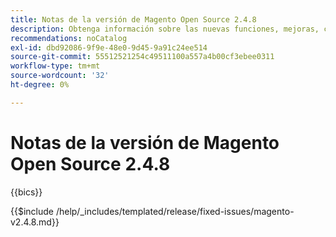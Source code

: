 ```yaml
---
title: Notas de la versión de Magento Open Source 2.4.8
description: Obtenga información sobre las nuevas funciones, mejoras, correcciones de errores y problemas conocidos de la versión 2.4.8 de Magento Open Source.
recommendations: noCatalog
exl-id: dbd92086-9f9e-48e0-9d45-9a91c24ee514
source-git-commit: 55512521254c49511100a557a4b00cf3ebee0311
workflow-type: tm+mt
source-wordcount: '32'
ht-degree: 0%

---
```



# Notas de la versión de Magento Open Source 2.4.8

{{bics}}

{{$include /help/_includes/templated/release/fixed-issues/magento-v2.4.8.md}}

<!-- Last updated from includes: 2025-07-30 13:13:30 -->
